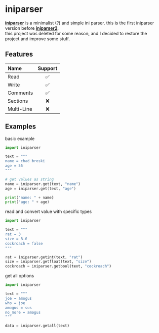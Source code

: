 # iniparser

[**iniparser**](https://github.com/HugeBrain16/iniparser) is a minimalist (?) and simple ini parser. this is the first iniparser version before [**iniparser2**](https://github.com/HugeBrain16/iniparser2).  
this project was deleted for some reason, and I decided to restore the project and improve some stuff.  

## Features
|Name|Support|
|:---|:-----:|
|Read|✅|
|Write|✅|
|Comments|✅|
|Sections|❌|
|Multi-Line|❌|

## Examples

basic example
```py
import iniparser

text = """
name = chad broski
age = 55
"""

# get values as string
name = iniparser.get(text, "name")
age = iniparser.get(text, "age")

print("name: " + name)
print("age: " + age)
```
  
read and convert value with specific types
```py
import iniparser

text = """
rat = 3
size = 8.0
cockroach = false
"""

rat = iniparser.getint(text, "rat")
size = iniparser.getfloat(text, "size")
cockroach = iniparser.getbool(text, "cockroach")
```

get all options
```py
import iniparser

text = """
joe = amogus
who = joe
amogus = sus
no_more = amogus
"""

data = iniparser.getall(text)
```